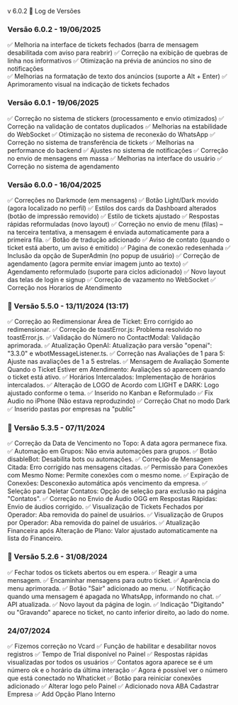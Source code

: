 v 6.0.2
📝 Log de Versões

### Versão 6.0.2 - 19/06/2025
✅ Melhoria na interface de tickets fechados (barra de mensagem desabilitada com aviso para reabrir)
✅ Correção na exibição de quebras de linha nos informativos
✅ Otimização na prévia de anúncios no sino de notificações	
✅ Melhorias na formatação de texto dos anúncios (suporte a Alt + Enter)
✅ Aprimoramento visual na indicação de tickets fechados

### Versão 6.0.1 - 19/06/2025
✅ Correção no sistema de stickers (processamento e envio otimizados)
✅ Correção na validação de contatos duplicados
✅ Melhorias na estabilidade do WebSocket
✅ Otimização no sistema de reconexão do WhatsApp
✅ Correção no sistema de transferência de tickets
✅ Melhorias na performance do backend
✅ Ajustes no sistema de notificações
✅ Correção no envio de mensagens em massa
✅ Melhorias na interface do usuário
✅ Correção no sistema de agendamento

### Versão 6.0.0 - 16/04/2025
✅ Correções no Darkmode (em mensagens)
✅ Botão Light/Dark movido (agora localizado no perfil)
✅ Estilos dos cards da Dashboard alterados (botão de impressão removido)
✅ Estilo de tickets ajustado
✅ Respostas rápidas reformuladas (novo layout)
✅ Correção no envio de menu (filas) – na terceira tentativa, a mensagem é enviada automaticamente para a primeira fila.
✅ Botão de tradução adicionado
✅ Aviso de contato (quando o ticket está aberto, um aviso é emitido)
✅ Página de conexão redesenhada
✅ Inclusão da opção de SuperAdmin (no popup de usuário)
✅ Correção de agendamento (agora permite enviar imagem junto ao texto)
✅ Agendamento reformulado (suporte para ciclos adicionado)
✅ Novo layout das telas de login e signup
✅ Correção de vazamento no WebSocket
✅ Correção nos Horarios de Atendimento

### 🚀 Versão 5.5.0 - 13/11/2024 (13:17)
✅ Correção ao Redimensionar Área de Ticket: Erro corrigido ao redimensionar.
✅ Correção de toastError.js: Problema resolvido no toastError.js.
✅ Validação do Número no ContactModal: Validação aprimorada.
✅ Atualização OpenAI: Atualização para versão "openai": "3.3.0" e wbotMessageListener.ts.
✅ Correção nas Avaliações de 1 para 5: Ajuste nas avaliações de 1 a 5 estrelas.
✅ Mensagem de Avaliação Somente Quando o Ticket Estiver em Atendimento: Avaliações só aparecem quando o ticket está ativo.
✅ Horários Intercalados: Implementação de horários intercalados.
✅ Alteração de LOGO de Acordo com LIGHT e DARK: Logo ajustado conforme o tema.
✅ Inserido no Kanban e Reformulado
✅ Fix Audio no iPhone (Não estava reproduzindo)
✅ Correção Chat no modo Dark
✅ Inserido pastas por empresas na "public"

### 🚀 Versão 5.3.5 - 07/11/2024
✅ Correção da Data de Vencimento no Topo: A data agora permanece fixa.
✅ Automação em Grupos: Não envia automações para grupos.
✅ Botão disableBot: Desabilita bots ou automações.
✅ Correção de Mensagem Citada: Erro corrigido nas mensagens citadas.
✅ Permissão para Conexões com Mesmo Nome: Permite conexões com o mesmo nome.
✅ Expiração de Conexões: Desconexão automática após vencimento da empresa.
✅ Seleção para Deletar Contatos: Opção de seleção para exclusão na página "Contatos".
✅ Correção no Envio de Áudio OGG em Respostas Rápidas: Envio de áudios corrigido.
✅ Visualização de Tickets Fechados por Operador: Aba removida do painel de usuários.
✅ Visualização de Grupos por Operador: Aba removida do painel de usuários.
✅ Atualização Financeira após Alteração de Plano: Valor ajustado automaticamente na lista do Financeiro.

### 🚀 Versão 5.2.6 - 31/08/2024
✅ Fechar todos os tickets abertos ou em espera.
✅ Reagir a uma mensagem.
✅ Encaminhar mensagens para outro ticket.
✅ Aparência do menu aprimorada.
✅ Botão "Sair" adicionado ao menu.
✅ Notificação quando uma mensagem é apagada no WhatsApp, informando no chat.
✅ API atualizada.
✅ Novo layout da página de login.
✅ Indicação "Digitando" ou "Gravando" aparece no ticket, no canto inferior direito, ao lado do nome.

### 24/07/2024
✅ Fizemos correção no Vcard
✅ Função de habilitar e desabilitar novos registros
✅ Tempo de Trial disponível no Painel
✅ Respostas rápidas visualizadas por todos os usuários
✅ Contatos agora aparece se é um número ok e o horário da última interação
✅ Agora é possível ver o número que está conectado no Whaticket
✅ Botão para reiniciar conexões adicionado
✅ Alterar logo pelo Painel
✅ Adicionado nova ABA Cadastrar Empresa
✅ Add Opção Plano Interno 
